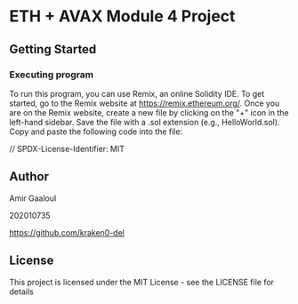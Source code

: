 # ETH + AVAX Module 4 Project

## Getting Started

### Executing program

To run this program, you can use Remix, an online Solidity IDE. To get started, go to the Remix website at https://remix.ethereum.org/.
Once you are on the Remix website, create a new file by clicking on the "+" icon in the left-hand sidebar. Save the file with a .sol extension (e.g., HelloWorld.sol). Copy and paste the following code into the file:

// SPDX-License-Identifier: MIT

## Author

Amir Gaaloul 

202010735

https://github.com/kraken0-del

## License

This project is licensed under the MIT License - see the LICENSE file for details

